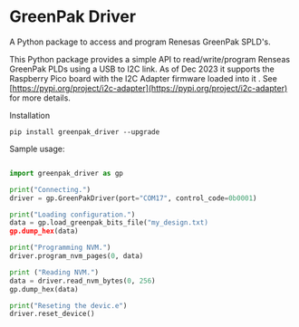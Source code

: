 # GreenPak Driver
A Python package to access and program Renesas GreenPak SPLD's.

This Python package provides a simple API to read/write/program Renseas GreenPak PLDs using a USB to I2C link. As of Dec 2023 it supports the Raspberry Pico board with the I2C Adapter firmware loaded into it . See [https://pypi.org/project/i2c-adapter](https://pypi.org/project/i2c-adapter) for more details.

Installation
```
pip install greenpak_driver --upgrade
```

Sample usage:
```python

import greenpak_driver as gp

print("Connecting.")
driver = gp.GreenPakDriver(port="COM17", control_code=0b0001)

print("Loading configuration.")
data = gp.load_greenpak_bits_file("my_design.txt)
gp.dump_hex(data)

print("Programming NVM.")
driver.program_nvm_pages(0, data)

print ("Reading NVM.")
data = driver.read_nvm_bytes(0, 256)
gp.dump_hex(data)

print("Reseting the devic.e")
driver.reset_device()
```
